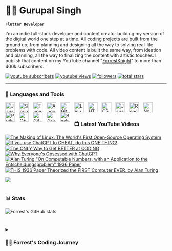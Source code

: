 # 🏄‍♂️ Gurupal Singh

**`Flutter Developer`**

I'm an indie full-stack developer and content creator building my version of the digital world one step at a time. All coding projects are built from the ground up, from planning and designing all the way to solving real-life problems with code. All video content is built the same way, from ideation and planning, all the way to finalizing the content with artistic touches. I publish that content on my YouTube channel "[ForrestKnight][youtube]" to more than 400k subscribers.

   <p align="left">
      <a href="https://www.youtube.com/c/fknight?sub_confirmation=1">
         <img alt="youtube subscribers" title="Subscribe to my YouTube channel" src="https://custom-icon-badges.demolab.com/youtube/channel/subscribers/UC2WHjPDvbE6O328n17ZGcfg?color=%23E05D44&label=SUBSCRIBE&logo=video&logoColor=white&style=for-the-badge&labelColor=CE4630"/></a> 
      <a href="https://www.youtube.com/c/fknight">
         <img alt="youtube views" title="YouTube views" src="https://custom-icon-badges.demolab.com/youtube/channel/views/UC2WHjPDvbE6O328n17ZGcfg?color=%23E1AD0E&logo=eye&logoColor=white&style=for-the-badge&labelColor=C79600"/></a> 
      <a href="https://github.com/ForrestKnight?tab=followers">
         <img alt="followers" title="Follow me on Github" src="https://custom-icon-badges.demolab.com/github/followers/ForrestKnight?color=236ad3&labelColor=1155ba&style=for-the-badge&logo=person-add&label=Follow&logoColor=white"/></a>
      <a href="https://github.com/ForrestKnight?tab=repositories&sort=stargazers">
         <img alt="total stars" title="Total stars on GitHub" src="https://custom-icon-badges.demolab.com/github/stars/ForrestKnight?color=55960c&style=for-the-badge&labelColor=488207&logo=star"/></a>
   </p>

---

### 🧰 Languages and Tools

<img align="left" alt="Java" width="30px" style="padding-right:10px;" src="https://cdn.jsdelivr.net/gh/devicons/devicon/icons/java/java-original.svg"/>
<img align="left" alt="Spring" width="30px" style="padding-right:10px;" src="https://cdn.jsdelivr.net/gh/devicons/devicon/icons/spring/spring-original.svg" />
<img align="left" alt="TypeScript" width="30px" style="padding-right:10px;" src="https://cdn.jsdelivr.net/gh/devicons/devicon/icons/typescript/typescript-plain.svg" />
<img align="left" alt="Angular" width="30px" style="padding-right:10px;" src="https://cdn.jsdelivr.net/gh/devicons/devicon/icons/angularjs/angularjs-plain.svg" />
<img align="left" alt="Git" width="30px" style="padding-right:10px;" src="https://cdn.jsdelivr.net/gh/devicons/devicon/icons/git/git-original.svg" />
<img align="left" alt="Linux" width="30px" style="padding-right:10px;" src="https://cdn.jsdelivr.net/gh/devicons/devicon/icons/linux/linux-original.svg" />
<img align="left" alt="HTML" width="30px" style="padding-right:10px;" src="https://cdn.jsdelivr.net/gh/devicons/devicon/icons/html5/html5-plain.svg" />
<img align="left" alt="CSS" width="30px" style="padding-right:10px;" src="https://cdn.jsdelivr.net/gh/devicons/devicon/icons/css3/css3-plain.svg" />
<img align="left" alt="JavaScript" width="30px" style="padding-right:10px;" src="https://cdn.jsdelivr.net/gh/devicons/devicon/icons/javascript/javascript-plain.svg" />
<img align="left" alt="React" width="30px" style="padding-right:10px;" src="https://cdn.jsdelivr.net/gh/devicons/devicon/icons/react/react-original.svg" />
<img align="left" alt="NodeJS" width="30px" style="padding-right:10px;" src="https://cdn.jsdelivr.net/gh/devicons/devicon/icons/nodejs/nodejs-original.svg" />
<img align="left" alt="Python" width="30px" style="padding-right:10px;" src="https://cdn.jsdelivr.net/gh/devicons/devicon/icons/python/python-plain.svg" />
<img align="left" alt="C++" width="30px" style="padding-right:10px;" src="https://cdn.jsdelivr.net/gh/devicons/devicon/icons/cplusplus/cplusplus-line.svg" />
<img align="left" alt="GitHub" width="30px" style="padding-right:10px;" src="https://cdn.jsdelivr.net/gh/devicons/devicon/icons/github/github-original.svg" />
<img align="left" alt="Gradle" width="30px" style="padding-right:10px;" src="https://cdn.jsdelivr.net/gh/devicons/devicon/icons/gradle/gradle-plain.svg" />
<img align="left" alt="Bash" width="30px" style="padding-right:10px;" src="https://cdn.jsdelivr.net/gh/devicons/devicon/icons/bash/bash-original.svg" />
<br />

#

### 📺 Latest YouTube Videos

<!-- BEGIN YOUTUBE-CARDS -->
[![The Making of Linux: The World's First Open-Source Operating System](https://ytcards.demolab.com/?id=E0Q9KnYSVLc&title=The+Making+of+Linux%3A+The+World%27s+First+Open-Source+Operating+System&lang=en&timestamp=1677070808&background_color=%230d1117&title_color=%23ffffff&stats_color=%23dedede&width=250&duration=693 "The Making of Linux: The World's First Open-Source Operating System")](https://www.youtube.com/watch?v=E0Q9KnYSVLc)
[![If you use ChatGPT to CHEAT, do this ONE THING!](https://ytcards.demolab.com/?id=Xffgj-RjOXw&title=If+you+use+ChatGPT+to+CHEAT%2C+do+this+ONE+THING%21&lang=en&timestamp=1676556019&background_color=%230d1117&title_color=%23ffffff&stats_color=%23dedede&width=250&duration=54 "If you use ChatGPT to CHEAT, do this ONE THING!")](https://www.youtube.com/watch?v=Xffgj-RjOXw)
[![The ONLY Way to Get BETTER at CODING](https://ytcards.demolab.com/?id=Xj6lUopD8fA&title=The+ONLY+Way+to+Get+BETTER+at+CODING&lang=en&timestamp=1676302213&background_color=%230d1117&title_color=%23ffffff&stats_color=%23dedede&width=250&duration=36 "The ONLY Way to Get BETTER at CODING")](https://www.youtube.com/watch?v=Xj6lUopD8fA)
[![Why Everyone's Obsessed with ChatGPT](https://ytcards.demolab.com/?id=PvWk3KzakBU&title=Why+Everyone%27s+Obsessed+with+ChatGPT&lang=en&timestamp=1676056500&background_color=%230d1117&title_color=%23ffffff&stats_color=%23dedede&width=250&duration=516 "Why Everyone's Obsessed with ChatGPT")](https://www.youtube.com/watch?v=PvWk3KzakBU)
[![Alan Turing "On Computable Numbers, with an Application to the Entscheidungsproblem" 1936 Paper](https://ytcards.demolab.com/?id=2ioj41cvKPY&title=Alan+Turing+%22On+Computable+Numbers%2C+with+an+Application+to+the+Entscheidungsproblem%22+1936+Paper&lang=en&timestamp=1675872001&background_color=%230d1117&title_color=%23ffffff&stats_color=%23dedede&width=250&duration=60 "Alan Turing \"On Computable Numbers, with an Application to the Entscheidungsproblem\" 1936 Paper")](https://www.youtube.com/watch?v=2ioj41cvKPY)
[![THIS 1936 Paper Theorized the FIRST Computer EVER, by Alan Turing](https://ytcards.demolab.com/?id=56HGIcFkej0&title=THIS+1936+Paper+Theorized+the+FIRST+Computer+EVER%2C+by+Alan+Turing&lang=en&timestamp=1675779300&background_color=%230d1117&title_color=%23ffffff&stats_color=%23dedede&width=250&duration=569 "THIS 1936 Paper Theorized the FIRST Computer EVER, by Alan Turing")](https://www.youtube.com/watch?v=56HGIcFkej0)
<!-- END YOUTUBE-CARDS -->

[<img src="https://custom-icon-badges.demolab.com/badge/-Subscribe%20For%20More-red?style=for-the-badge&logo=video&logoColor=white"/>](https://www.youtube.com/c/fknight?sub_confirmation=1)

#

### 📊 Stats

![Forrest's GitHub stats](https://github-readme-stats.vercel.app/api?username=forrestknight&show_icons=true&theme=gruvbox)

<!-- ![GitHub Streak](https://streak-stats.demolab.com?user=ForrestKnight&theme=gruvbox&border_radius=4.5) -->

#

<details>
 <summary><h3>👨‍💻 Forrest's Coding Journey</h3></summary>
   I started my coding journey as a naive computer science student with a passion to learn everything I could about this programming world - code, unix, linux, theory. And all the while, teaching myself iOS development with a dream to build my own app, but that soon got overshadowed by my desire to excel in Java. A desire that landed me a full-stack software engineering job upon graduation. However, I had another desire I had been pursuing throughout this time - YouTube content creation. I eventually ended up quitting my software engineering job to pursue YouTube full-time, and that has been my focus ever since. But there's something that's always bothered me about my journey - abandoning my dream of building my own app to pursue the safe route, a job. Now I've already taken the leap away from that safety net into this uncomfortable, unexplored world that it being a creator. And it worked out, but again, it became comfortable. It's easier to create a video than go out on a ledge and build my own product. I do have to eat, at the end of the day, but I think it's time. It's time to get uncomfortable again. I have a burning desire to get back on the horse, and fulfill that dream younger me had of building my own app, my own product. And in order to do that, I'll be implmementing a few measures to streamline my YouTube content to focus more time on fulfilling that dream - a dream that I'll be ready to tackle in 2023 due to the measure I'm putting in place now until the end of 2022. Don't wait up, because I'm coming.

[website]: https://fkcodes.com
[youtube]: https://youtube.com/fknight
